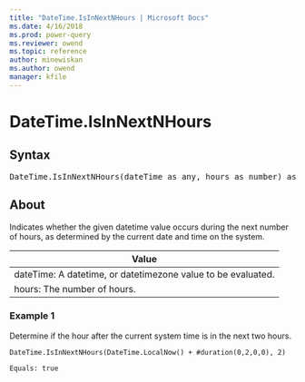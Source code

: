 ```yaml
---
title: "DateTime.IsInNextNHours | Microsoft Docs"
ms.date: 4/16/2018
ms.prod: power-query
ms.reviewer: owend
ms.topic: reference
author: minewiskan
ms.author: owend
manager: kfile
---
```

# DateTime.IsInNextNHours

## Syntax

<pre>
DateTime.IsInNextNHours(dateTime as any, hours as number) as nullable logical  
</pre>

## About  
Indicates whether the given datetime value occurs during the next number of hours, as determined by the current date and time on the system.  
  
|Value|  
|---------|  
|dateTime: A datetime, or datetimezone value to be evaluated.|  
|hours: The number of hours.|  
  
### Example 1  
Determine if the hour after the current system time is in the next two hours.  
  
```powerquery-m 
DateTime.IsInNextNHours(DateTime.LocalNow() + #duration(0,2,0,0), 2)  
```  
  
```powerquery-m 
Equals: true  
```  
